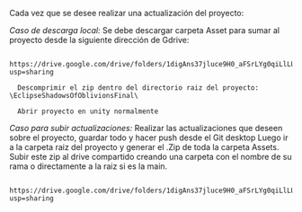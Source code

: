 Cada vez que se desee realizar una actualización del proyecto:

*Caso de descarga local:*
      Se debe descargar carpeta Asset para sumar al proyecto desde la siguiente dirección de Gdrive:
      
        https://drive.google.com/drive/folders/1digAns37jluce9H0_aFSrLYg0qiLlLU4?usp=sharing
      
      Descomprimir el zip dentro del directorio raiz del proyecto: \EclipseShadowsOfOblivionsFinal\
      
      Abrir proyecto en unity normalmente

*Caso para subir actualizaciones:*
      Realizar las actualizaciones que deseen sobre el proyecto, guardar todo y hacer push desde el Git desktop
      Luego ir a la carpeta raiz del proyecto y generar el .Zip de toda la carpeta Assets.
      Subir este zip al drive compartido creando una carpeta con el nombre de su rama o directamente a la raiz si es la main.
      
        https://drive.google.com/drive/folders/1digAns37jluce9H0_aFSrLYg0qiLlLU4?usp=sharing
